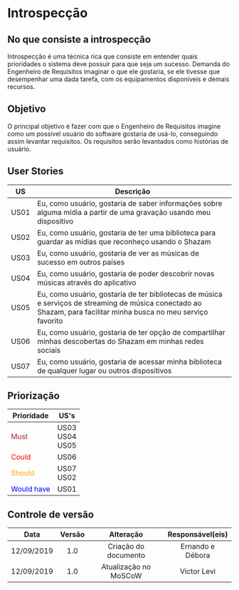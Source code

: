 # Introspecção

## No que consiste a introspecção

Introspecção é uma técnica rica que consiste em entender quais prioridades o sistema deve possuir para que seja um sucesso. Demanda do Engenheiro de Requisitos imaginar o que ele gostaria, se ele tivesse que desempenhar uma dada tarefa, com os equipamentos disponíveis e demais recursos.

## Objetivo

O principal objetivo é fazer com que o Engenheiro de Requisitos imagine como um possível usuário do software gostaria de usá-lo, conseguindo assim levantar requisitos. Os requisitos serão levantados como histórias de usuário.

## User Stories

| US | Descrição |
| -- | --------- |
| US01 | Eu, como usuário, gostaria de saber informações sobre alguma mídia a partir de uma gravação usando meu dispositivo |
| US02 | Eu, como usuário, gostaria de ter uma biblioteca para guardar as mídias que reconheço usando o Shazam |
| US03 | Eu, como usuário, gostaria de ver as músicas de sucesso em outros países |
| US04 | Eu, como usuário, gostaria de poder descobrir novas músicas através do aplicativo |
| US05 | Eu, como usuário, gostaria de ter bibliotecas de música e serviços de streaming de música conectado ao Shazam, para facilitar minha busca no meu serviço favorito |
| US06 | Eu, como usuário, gostaria de ter opção de compartilhar minhas descobertas do Shazam em minhas redes sociais |
| US07 | Eu, como usuário, gostaria de acessar minha biblioteca de qualquer lugar ou outros dispositivos |

## Priorização

| Prioridade | US's |
| -- | ---- |
| <span style="color:brown">Must</span> | US03<br>US04<br>US05 |
| <span style="color:red">Could</span> | US06 |
| <span style="color:orange">Should</span> | US07<br>US02 |
| <span style="color:blue">Would have</span> | US01 |


## Controle de versão

|Data|Versão|Alteração|Responsável(eis)|
|:--:|:----:|:-------:|:---:|
| 12/09/2019 | 1.0 | Criação do documento | Ernando e Débora | 
| 12/09/2019 | 1.0 | Atualização no MoSCoW | Victor Levi | 
